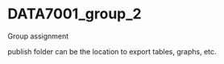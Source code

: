 # DATA7001_group_2
Group assignment

publish folder can be the location to export tables, graphs, etc.